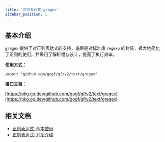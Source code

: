 ```yaml
---
title: '正则表达式-gregex'
sidebar_position: 1
---
```


## 基本介绍

`gregex` 提供了对正则表达式的支持，底层是对标准库 `regexp` 的封装，极大地简化了正则的使用，并采用了解析缓存设计，提高了执行效率。

**使用方式：**

```
import "github.com/gogf/gf/v2/text/gregex"
```

**接口文档**：

[https://pkg.go.dev/github.com/gogf/gf/v2/text/gregex](https://pkg.go.dev/github.com/gogf/gf/v2/text/gregex)

## 相关文档

- [正则表达式-基本使用](output/goframe-v2.2-md/组件列表/文本处理/正则表达式-gregex/正则表达式-基本使用)
- [正则表达式-方法介绍](output/goframe-v2.2-md/组件列表/文本处理/正则表达式-gregex/正则表达式-方法介绍)